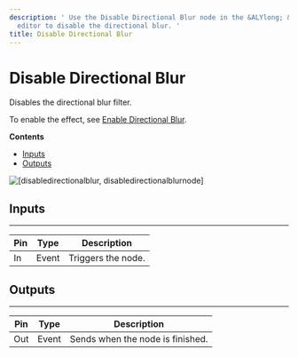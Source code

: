 ```yaml
---
description: ' Use the Disable Directional Blur node in the &ALYlong; &script-canvas;
  editor to disable the directional blur. '
title: Disable Directional Blur
---
```

# Disable Directional Blur<a name="disable-directional-blur-node"></a>

Disables the directional blur filter\.

To enable the effect, see [Enable Directional Blur](/docs/userguide/rendering/enable/directional-blur-node.md)\.

**Contents**
+ [Inputs](#disable-directional-blur-note-input)
+ [Outputs](#disable-directional-blur-node-output)

![\[disabledirectionalblur, disabledirectionalblurnode\]](/images/userguide/scripting/script-canvas/scriptcanvasnodes/script-canvas-disable-directional-blur-node.png)

## Inputs<a name="disable-directional-blur-note-input"></a>


****  

| Pin | Type | Description | 
| --- | --- | --- | 
| In | Event |  Triggers the node\.  | 

## Outputs<a name="disable-directional-blur-node-output"></a>


****  

| Pin | Type | Description | 
| --- | --- | --- | 
| Out | Event | Sends when the node is finished\. | 